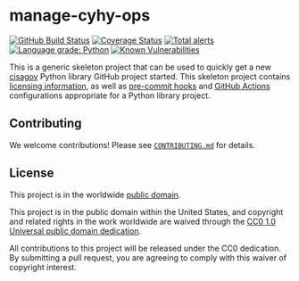 # manage-cyhy-ops #

[![GitHub Build Status](https://github.com/cisagov/manage-cyhy-ops/workflows/build/badge.svg)](https://github.com/cisagov/manage-cyhy-ops/actions)
[![Coverage Status](https://coveralls.io/repos/github/cisagov/manage-cyhy-ops/badge.svg?branch=develop)](https://coveralls.io/github/cisagov/manage-cyhy-ops?branch=develop)
[![Total alerts](https://img.shields.io/lgtm/alerts/g/cisagov/manage-cyhy-ops.svg?logo=lgtm&logoWidth=18)](https://lgtm.com/projects/g/cisagov/manage-cyhy-ops/alerts/)
[![Language grade: Python](https://img.shields.io/lgtm/grade/python/g/cisagov/manage-cyhy-ops.svg?logo=lgtm&logoWidth=18)](https://lgtm.com/projects/g/cisagov/manage-cyhy-ops/context:python)
[![Known Vulnerabilities](https://snyk.io/test/github/cisagov/manage-cyhy-ops/develop/badge.svg)](https://snyk.io/test/github/cisagov/manage-cyhy-ops)

This is a generic skeleton project that can be used to quickly get a
new [cisagov](https://github.com/cisagov) Python library GitHub
project started.  This skeleton project contains [licensing
information](LICENSE), as well as
[pre-commit hooks](https://pre-commit.com) and
[GitHub Actions](https://github.com/features/actions) configurations
appropriate for a Python library project.

## Contributing ##

We welcome contributions!  Please see [`CONTRIBUTING.md`](CONTRIBUTING.md) for
details.

## License ##

This project is in the worldwide [public domain](LICENSE).

This project is in the public domain within the United States, and
copyright and related rights in the work worldwide are waived through
the [CC0 1.0 Universal public domain
dedication](https://creativecommons.org/publicdomain/zero/1.0/).

All contributions to this project will be released under the CC0
dedication. By submitting a pull request, you are agreeing to comply
with this waiver of copyright interest.
